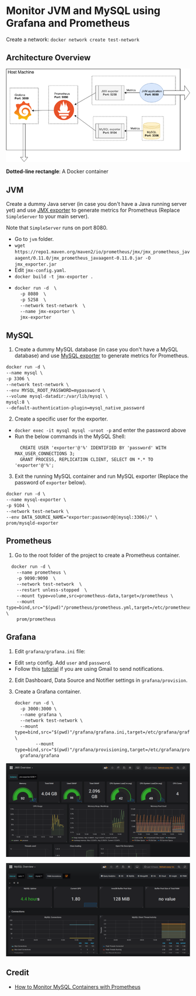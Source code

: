 # Monitor JVM and MySQL using Grafana and Prometheus

Create a network: `docker network create test-network`

## Architecture Overview

![Architecture image](./Monitor.png#1)

  **Dotted-line rectangle**: A Docker container

## JVM

Create a dummy Java server (in case you don't have a Java running server yet) and use
[JMX exporter](https://github.com/prometheus/jmx_exporter) to generate metrics for Prometheus (Replace `SimpleServer` to your main server).

  Note that `SimpleServer` runs on port 8080.

  - Go to `jvm` folder.
  - `wget https://repo1.maven.org/maven2/io/prometheus/jmx/jmx_prometheus_javaagent/0.11.0/jmx_prometheus_javaagent-0.11.0.jar -O jmx_exporter.jar`
  - Edit `jmx-config.yaml`.
  - `docker build -t jmx-exporter .`
  - ```
    docker run -d  \
      -p 8080  \
      -p 5258  \
      --network test-network  \
      --name jmx-exporter \
      jmx-exporter
    ```


## MySQL

1. Create a dummy MySQL database (in case you don't have a MySQL database) and use [MySQL exporter](https://github.com/prometheus/mysqld_exporter) to generate metrics for Prometheus.

  ```
  docker run -d \
  --name mysql \
  -p 3306 \
  --network test-network \
  --env MYSQL_ROOT_PASSWORD=mypassword \
  --volume mysql-datadir:/var/lib/mysql \
  mysql:8 \
  --default-authentication-plugin=mysql_native_password

  ```

2. Create a specific user for the exporter.
  - `docker exec -it mysql mysql -uroot -p` and enter the password above
  - Run the below commands in the MySQL Shell:
    ```
      CREATE USER 'exporter'@'%' IDENTIFIED BY 'password' WITH MAX_USER_CONNECTIONS 3;
      GRANT PROCESS, REPLICATION CLIENT, SELECT ON *.* TO 'exporter'@'%';
    ```

3. Exit the running MySQL container and run MySQL exporter (Replace the password of `exporter` below).
  ```
  docker run -d \
  --name mysql-exporter \
  -p 9104 \
  --network test-network \
  --env DATA_SOURCE_NAME="exporter:password@(mysql:3306)/" \
  prom/mysqld-exporter
  ```

## Prometheus
1. Go to the root folder of the project to create a Prometheus container.
  ```
    docker run -d \
      --name prometheus \
      -p 9090:9090  \
      --network test-network  \
      --restart unless-stopped  \
      --mount type=volume,src=prometheus-data,target=/prometheus \
      --mount type=bind,src="$(pwd)"/prometheus/prometheus.yml,target=/etc/prometheus/prometheus.yml  \
      prom/prometheus
  ```

## Grafana
1. Edit `grafana/grafana.ini` file:
  - Edit `smtp` config. Add `user` and `password`.
  - Follow this [tutorial](https://www.jotform.com/help/392-How-to-Use-Your-Gmail-Account-as-Your-Email-Sender-via-SMTP) if you are using Gmail to send notifications.

2. Edit Dashboard, Data Source and Notifier settings in `grafana/provision`.

3.  Create a Grafana container.
    ```
    docker run -d \
      -p 3000:3000 \
      --name grafana \
      --network test-network \
      --mount type=bind,src="$(pwd)"/grafana/grafana.ini,target=/etc/grafana/grafana.ini \
			--mount type=bind,src="$(pwd)"/grafana/provisioning,target=/etc/grafana/provisioning
      grafana/grafana
    ```

![JMX Dashboard](./jmx-dashboard.png)

![MySQL Dashboard](./mysql-dashboard.png)



## Credit
- [How to Monitor MySQL Containers with Prometheus](https://severalnines.com/blog/mysql-docker-how-monitor-mysql-containers-prometheus-part-1-deployment-standalone-and-swarm)
